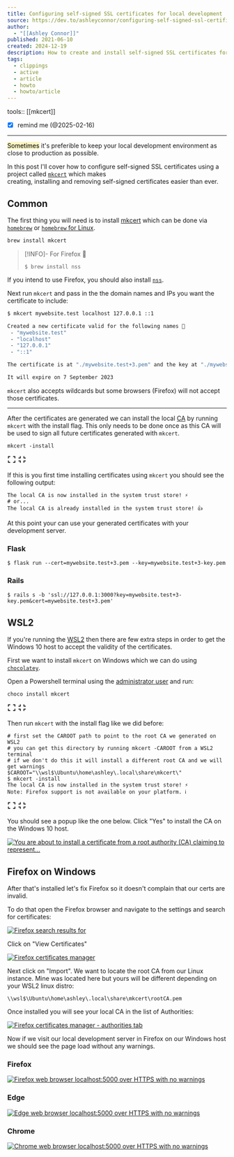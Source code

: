 ```yaml
---
title: Configuring self-signed SSL certificates for local development
source: https://dev.to/ashleyconnor/configuring-self-signed-ssl-certificates-for-local-development-35c5
author:
  - "[[Ashley Connor]]"
published: 2021-06-10
created: 2024-12-19
description: How to create and install self-signed SSL certificates for local development using mkcert. Tagged with webdev, tutorial, security.
tags:
  - clippings
  - active
  - article
  - howto
  - howto/article
---
```

tools:: [[mkcert]]
- [x] remind me (@2025-02-16)
___

<mark style="background: #FFF3A3A6;">Sometimes</mark> it's preferible to keep your local development environment as close to production as possible.

In this post I'll cover how to configure self-signed SSL certificates using a project called [`mkcert`](https://github.com/FiloSottile/mkcert) which makes  
creating, installing and removing self-signed certificates easier than ever.

## Common

The first thing you will need is to install [mkcert](https://github.com/FiloSottile/mkcert) which can be done via [`homebrew`](https://brew.sh/) or [`homebrew` for Linux](https://docs.brew.sh/Homebrew-on-Linux).  
```bash
brew install mkcert
```

> [!INFO]- For Firefox 🦊
> ```
> $ brew install nss
> ```
If you intend to use Firefox, you should also install [`nss`](https://developer.mozilla.org/en-US/docs/Mozilla/Projects/NSS).  

Next run `mkcert` and pass in the the domain names and IPs you want the certificate to include:  
```bash
$ mkcert mywebsite.test localhost 127.0.0.1 ::1

Created a new certificate valid for the following names 📜
 - "mywebsite.test"
 - "localhost"
 - "127.0.0.1"
 - "::1"

The certificate is at "./mywebsite.test+3.pem" and the key at "./mywebsite.test+3-key.pem" ✅

It will expire on 7 September 2023
```

`mkcert` also accepts wildcards but some browsers (Firefox) will not accept those certificates.
___

After the certificates are generated we can install the local [CA](https://en.wikipedia.org/wiki/Certificate_authority) by running `mkcert` with the install flag. This only needs to be done once as this CA will be used to sign all future certificates generated with `mkcert`.  

```shell
mkcert -install
```

<svg xmlns="http://www.w3.org/2000/svg" width="20px" height="20px" viewBox="0 0 24 24" class="highlight-action crayons-icon highlight-action--fullscreen-on"><title>Enter fullscreen mode</title> <path d="M16 3h6v6h-2V5h-4V3zM2 3h6v2H4v4H2V3zm18 16v-4h2v6h-6v-2h4zM4 19h4v2H2v-6h2v4z"></path></svg> <svg xmlns="http://www.w3.org/2000/svg" width="20px" height="20px" viewBox="0 0 24 24" class="highlight-action crayons-icon highlight-action--fullscreen-off"><title>Exit fullscreen mode</title><path d="M18 7h4v2h-6V3h2v4zM8 9H2V7h4V3h2v6zm10 8v4h-2v-6h6v2h-4zM8 15v6H6v-4H2v-2h6z"></path></svg>

If this is you first time installing certificates using `mkcert` you should see the following output:  

```
The local CA is now installed in the system trust store! ⚡️
# or...
The local CA is already installed in the system trust store! 👍
```

At this point your can use your generated certificates with your development server.
### Flask

```
$ flask run --cert=mywebsite.test+3.pem --key=mywebsite.test+3-key.pem
```

### Rails

```
$ rails s -b 'ssl://127.0.0.1:3000?key=mywebsite.test+3-key.pem&cert=mywebsite.test+3.pem'
```

## WSL2

If you're running the [WSL2](https://docs.microsoft.com/en-us/windows/wsl/install-win10) then there are few extra steps in order to get the Windows 10 host to accept the validity of the certificates.

First we want to install `mkcert` on Windows which we can do using [`chocolatey`](https://chocolatey.org/).

Open a Powershell terminal using the [administrator user](https://adamtheautomator.com/wp-content/uploads/2020/11/FromSearch-1.png) and run:  

```
choco install mkcert
```

<svg xmlns="http://www.w3.org/2000/svg" width="20px" height="20px" viewBox="0 0 24 24" class="highlight-action crayons-icon highlight-action--fullscreen-on"><title>Enter fullscreen mode</title> <path d="M16 3h6v6h-2V5h-4V3zM2 3h6v2H4v4H2V3zm18 16v-4h2v6h-6v-2h4zM4 19h4v2H2v-6h2v4z"></path></svg> <svg xmlns="http://www.w3.org/2000/svg" width="20px" height="20px" viewBox="0 0 24 24" class="highlight-action crayons-icon highlight-action--fullscreen-off"><title>Exit fullscreen mode</title><path d="M18 7h4v2h-6V3h2v4zM8 9H2V7h4V3h2v6zm10 8v4h-2v-6h6v2h-4zM8 15v6H6v-4H2v-2h6z"></path></svg>

Then run `mkcert` with the install flag like we did before:  

```
# first set the CAROOT path to point to the root CA we generated on WSL2
# you can get this directory by running mkcert -CAROOT from a WSL2 terminal
# if we don't do this it will install a different root CA and we will get warnings
$CAROOT="\\wsl$\Ubuntu\home\ashley\.local\share\mkcert\"
$ mkcert -install
The local CA is now installed in the system trust store! ⚡️
Note: Firefox support is not available on your platform. ℹ️
```

<svg xmlns="http://www.w3.org/2000/svg" width="20px" height="20px" viewBox="0 0 24 24" class="highlight-action crayons-icon highlight-action--fullscreen-on"><title>Enter fullscreen mode</title> <path d="M16 3h6v6h-2V5h-4V3zM2 3h6v2H4v4H2V3zm18 16v-4h2v6h-6v-2h4zM4 19h4v2H2v-6h2v4z"></path></svg> <svg xmlns="http://www.w3.org/2000/svg" width="20px" height="20px" viewBox="0 0 24 24" class="highlight-action crayons-icon highlight-action--fullscreen-off"><title>Exit fullscreen mode</title><path d="M18 7h4v2h-6V3h2v4zM8 9H2V7h4V3h2v6zm10 8v4h-2v-6h6v2h-4zM8 15v6H6v-4H2v-2h6z"></path></svg>

You should see a popup like the one below. Click "Yes" to install the CA on the Windows 10 host.

[![You are about to install a certificate from a root authority (CA) claiming to represent...](https://media2.dev.to/dynamic/image/width=800%2Cheight=%2Cfit=scale-down%2Cgravity=auto%2Cformat=auto/https%3A%2F%2Fdev-to-uploads.s3.amazonaws.com%2Fuploads%2Farticles%2Fv2hz8zfah5yyada0315a.png)](https://media2.dev.to/dynamic/image/width=800%2Cheight=%2Cfit=scale-down%2Cgravity=auto%2Cformat=auto/https%3A%2F%2Fdev-to-uploads.s3.amazonaws.com%2Fuploads%2Farticles%2Fv2hz8zfah5yyada0315a.png)

## Firefox on Windows

After that's installed let's fix Firefox so it doesn't complain that our certs are invalid.

To do that open the Firefox browser and navigate to the settings and search for certificates:

[![Firefox search results for ](https://media2.dev.to/dynamic/image/width=800%2Cheight=%2Cfit=scale-down%2Cgravity=auto%2Cformat=auto/https%3A%2F%2Fdev-to-uploads.s3.amazonaws.com%2Fuploads%2Farticles%2F0xazor0f4x4le2ig307x.png)](https://media2.dev.to/dynamic/image/width=800%2Cheight=%2Cfit=scale-down%2Cgravity=auto%2Cformat=auto/https%3A%2F%2Fdev-to-uploads.s3.amazonaws.com%2Fuploads%2Farticles%2F0xazor0f4x4le2ig307x.png)

Click on "View Certificates"

[![Firefox certificates manager](https://media2.dev.to/dynamic/image/width=800%2Cheight=%2Cfit=scale-down%2Cgravity=auto%2Cformat=auto/https%3A%2F%2Fdev-to-uploads.s3.amazonaws.com%2Fuploads%2Farticles%2Fp0hlgkrdhfk80fyhsulu.png)](https://media2.dev.to/dynamic/image/width=800%2Cheight=%2Cfit=scale-down%2Cgravity=auto%2Cformat=auto/https%3A%2F%2Fdev-to-uploads.s3.amazonaws.com%2Fuploads%2Farticles%2Fp0hlgkrdhfk80fyhsulu.png)

Next click on "Import". We want to locate the root CA from our Linux instance. Mine was located here but yours will be different depending on your WSL2 linux distro:  

```
\\wsl$\Ubuntu\home\ashley\.local\share\mkcert\rootCA.pem
```

Once installed you will see your local CA in the list of Authorities:

[![Firefox certificates manager - authorities tab](https://media2.dev.to/dynamic/image/width=800%2Cheight=%2Cfit=scale-down%2Cgravity=auto%2Cformat=auto/https%3A%2F%2Fdev-to-uploads.s3.amazonaws.com%2Fuploads%2Farticles%2Fy6lct97yq808lzngm08k.png)](https://media2.dev.to/dynamic/image/width=800%2Cheight=%2Cfit=scale-down%2Cgravity=auto%2Cformat=auto/https%3A%2F%2Fdev-to-uploads.s3.amazonaws.com%2Fuploads%2Farticles%2Fy6lct97yq808lzngm08k.png)

Now if we visit our local development server in Firefox on our Windows host we should see the page load without any warnings.

### Firefox

[![Firefox web browser localhost:5000 over HTTPS with no warnings](https://media2.dev.to/dynamic/image/width=800%2Cheight=%2Cfit=scale-down%2Cgravity=auto%2Cformat=auto/https%3A%2F%2Fdev-to-uploads.s3.amazonaws.com%2Fuploads%2Farticles%2F3vm22ysnuuscbhw09o5m.png)](https://media2.dev.to/dynamic/image/width=800%2Cheight=%2Cfit=scale-down%2Cgravity=auto%2Cformat=auto/https%3A%2F%2Fdev-to-uploads.s3.amazonaws.com%2Fuploads%2Farticles%2F3vm22ysnuuscbhw09o5m.png)

### Edge

[![Edge web browser localhost:5000 over HTTPS with no warnings](https://media2.dev.to/dynamic/image/width=800%2Cheight=%2Cfit=scale-down%2Cgravity=auto%2Cformat=auto/https%3A%2F%2Fdev-to-uploads.s3.amazonaws.com%2Fuploads%2Farticles%2Fh599gtlytiui4abn615w.png)](https://media2.dev.to/dynamic/image/width=800%2Cheight=%2Cfit=scale-down%2Cgravity=auto%2Cformat=auto/https%3A%2F%2Fdev-to-uploads.s3.amazonaws.com%2Fuploads%2Farticles%2Fh599gtlytiui4abn615w.png)

### Chrome

[![Chrome web browser localhost:5000 over HTTPS with no warnings](https://media2.dev.to/dynamic/image/width=800%2Cheight=%2Cfit=scale-down%2Cgravity=auto%2Cformat=auto/https%3A%2F%2Fdev-to-uploads.s3.amazonaws.com%2Fuploads%2Farticles%2Fajt668c0qgm2sp4frsnn.png)](https://media2.dev.to/dynamic/image/width=800%2Cheight=%2Cfit=scale-down%2Cgravity=auto%2Cformat=auto/https%3A%2F%2Fdev-to-uploads.s3.amazonaws.com%2Fuploads%2Farticles%2Fajt668c0qgm2sp4frsnn.png)